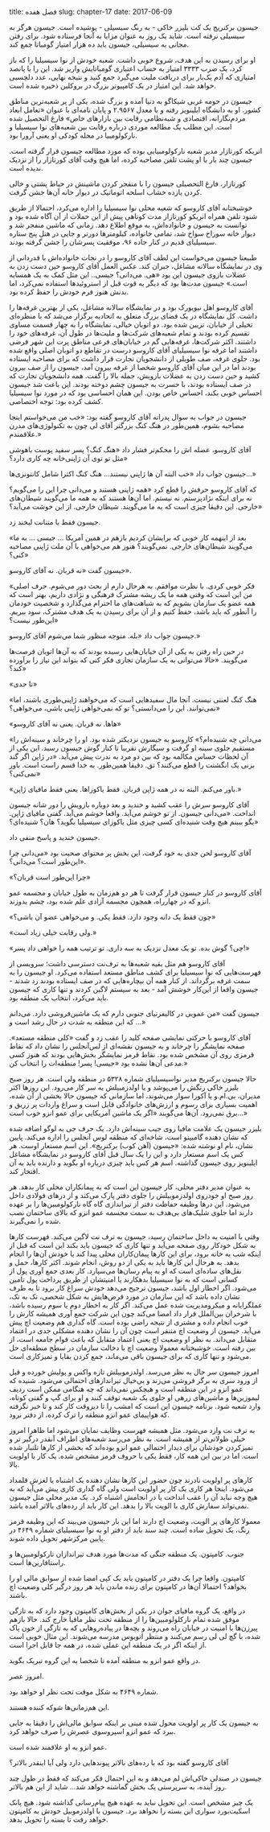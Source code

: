 title: فصل هفده
slug: chapter-17
date: 2017-06-09


جیسون برکنریج یک کت بلیزر خاکی - به رنگ سیسیلی - پوشیده است. جیسون هرگز به سیسیلی نرفته است. شاید یک روز به عنوان مزایا به آنجا فرستاده شود. برای رفتن مجانی به سیسیلی، جیسون باید ده هزار امتیاز گومباتا جمع کند.

او برای رسیدن به این هدف، شروع خوبی داشت. شعبه خودش از نوا سیسیلیا را که باز کرد، یک ضرب ۳۳۳۳ امتیاز به حساب اعتباری گومباتایش واریز شد. این را با پانصد امتیازی که آدم یک‌بار برای دریافت ملیت می‌گیرد جمع کنید و نتیجه نهایی، عدد دلچسبی خواهد شد. این امتیاز در یک کامپیوتر بزرگ در بروکلین ذخیره شده است.

جیسون در حومه غربی شیکاگو به دنیا آمده و بزرگ شده، یکی از پر شعبه‌ترین مناطق کشور. او به دانشگاه ایلینویز رفته و با معدل ۲.۹۵۶۷ و پایان نامه‌ای با عنوان «تعامل ابعاد مردم‌نگارانه، اقتصادی و  شبه‌نظامی رقابت بین بازارهای خاص» فارغ التحصیل شده است. این مطلب یک مطالعه موردی درباره رقابت بین شعبه‌های نوا سیسیلیا و نارکولومبیا در محله کودکی او یعنی آرورا بود. 

انریکه کورتازار مدیر شعبه نارکولومبیایی بوده که مورد مطالعه جیسون قرار گرفته است. جیسون چند بار با او پشت تلفن مصاحبه کرده، اما هیچ وقت آقای کورتازار را از نزدیک ندیده است. 

کورتازار، فارغ التحصیلی جیسون را با منفجر کردن ماشینش در حیاط پشتی و خالی کردن یازده خشاب اسلحه اتوماتیک در دیوار خانه آن‌ها جشن گرفت. 

خوشبختانه آقای کاروسو که شعبه محلی نوا سیسیلیا را اداره می‌کرد، احتمالا از طریق شنود تلفن همراه انریکو کورتازاز مدت کوتاهی پیش از این حملات از آن‌ آگاه شده بود و توانست به جیسون و خانواده‌اش، به موقع اطلاع دهد. زمانی که ماشین منفجر شد و دیوار خانه سوراخ سواخ شد، تمامی خانواده، کیلومترها دورتر و جایی در هتل پنج ستاره سیسیلیای قدیم در کنار جاده ۹۶، موفقیت پسرشان را جشن گرفته بودند.

طبیعتا جیسون می‌خواست این لطف آقای کاروسو را در نجات خانواده‌اش با قدردانی از وی در نمایشگاه سالانه مشاغل، جبران کند. عکس العمل آقای کاروسو حین دست زدن به عضلات بازوی جیسون این بود «هی. می‌دانی؟ جیسی.. این مثل کمک به یک همسایه است.» جیسون مدت‌ها بود که دیگر به قوت قبل از استروئیدها استفاده نمی‌کرد، اما بدنش هنوز فرم خودش را حفظ کرده بود.

آقای کاروسو اهل نیویورک بود و در نمایشگاه سالانه مشاغل، یکی از بهترین غرفه‌ها را داشت. کل نمایشگاه در یک فضای بزرگ متعلق به اتحادیه برگزار می‌شد که با منظره‌ای تخیلی از خیابان، تزیین شده بود. دو اتوبان خیالی، نمایشگاه را به چهار قسمت مساوی تقسیم کرده بودند و تمام شعبه‌های شرکت‌ها و ملیت‌ها در طول آن، غرفه‌های خود را داشتند. اکثر شرکت‌ها، غرفه‌هایی گم در خیابان‌های فرعی مناطق پرت این شهر فرضی داشتند اما غرفه نوا سیسیلیای آقای کاروسو درست در تقاطع دو اتوبان اصلی واقع شده بود. جلوی غرفه، صف طویلی از دانشجویان تجارت قرار داشت که برای مصاحبه ایستاده بودند اما در این میان آقای کاروسو شخصا از غرفه بیرون آمد، جیسون را از صف بیرون کشید و حین دست زدن به عضلات بازویش، جمله بالا را گفت. همه دانشجویان تجارت که در صف ایستاده بودند، با حسرت به جیسون چشم دوخته بودند. این باعث شد جیسون احساس خوبی بکند، احساس خاص بودن. این همان احساسی بود که در مورد نوا سیسیلیا کشف کرده بود: توجه اختصاصی. 

جیسون در جواب به سوال پدرانه آقای کاروسو گفته بود: «خب من می‌خواستم اینجا مصاحبه بشوم، همین‌طور در هنگ کنگ بزرگتر آقای لی چون به تکنولوژی‌های مدرن علاقمندم.»

آقای کاروسو، عضله اش را محکم‌تر فشار داد «هنگ کنگ؟ پسر سفید پوست باهوشی مثل تو توی آن ژاپنی‌خانه چه کاری دارد؟»

جیسون جواب داد «خب البته آن ها ژاپنی نیستند... هنگ کنگ اکثرا شامل کانتونزی‌ها...»

که آقای کاروسو حرفش را قطع کرد «همه ژاپنی هستند و می‌دانی چرا این را می‌گویم؟ نه برای اینکه نژادپرستم. نه نیستم. اما آن‌ها هستند که به همه ما می‌گویند شیطان‌های خارجی. این دقیقا چیزی است که به ما می‌گویند. شیطان خارجی. از این خوشت می‌آید؟»

جیسون فقط با متنانت لبخند زد.

«بعد از اینهمه کار خوبی که برایشان کردیم بازهم در همین آمریکا ... جیسی ... به ما می‌گویند شیطان‌های خارجی. نمی‌گویند؟ هنوز هم می‌خواهی با آن ملت ژاپنی مصاحبه کنی؟»

جیسون گفت «نه قربان. نه آقای کاروسو».

«فکر خوبی کردی. با نظرت موافقم. به هرحال دارم از بحث دور می‌شوم. حرف اصلی من این است که وقتی همه ما یک ریشه مشترک فرهنگی و نژادی داریم، بهتر است که همه عضو یک سازمان بشویم که به شباهت‌های ما احترام می‌گذارد و شخصیت خودمان را آنطور که باید باشد، حفظ کنیم و از آن برای رسیدن به یک هدف مشترک، سود ببریم. این‌طور نیست؟»

جیسون جواب داد «بله. متوجه منظور شما می‌شوم آقای کاروسو.»

در حین راه رفتن به یکی از آن خیابان‌هایی رسیده بودند که به آن‌ها اتوبان فرصت‌ها می‌گویند. «حالا می‌توانی به یک سازمان تجاری فکر کنی که بتواند این نیاز را برآورده کند؟»

«تا حدی»

«هنگ کنگ لعنتی نیست. آنجا مال سفیدهایی است که می‌خواهند ژاپنی‌طوری باشند، اما نمی‌توانند. این را می‌دانستی؟ تو که نمی‌خواهی ژاپنی باشی، می‌خواهی؟»

«هاها. نه قربان. یعنی نه آقای کاروسو»

«می‌دانی چه شنیده‌ام؟» کاروسو به جیسون نزدیکتر شده بود. او را چرخاند و سینه‌اش را مستقیم جلوی سینه او گرفت و سیگارش تقریبا تا کنار گوش جیسون رسید. این یکی از آن لحظات حساس مکالمه بود که بین دو مرد به ندرت پیش می‌آید. «در ژاپن اگر گند بزنی یک انگشتت را قطع می‌کنند؟ تق. دقیقا همین‌طور. به خدا قسم راست است. باور نمی‌کنی؟»

«باور می‌کنم. البته نه در همه ژاپن قربان. فقط یاکوزاها. یعنی فقط مافیای ژاپن.»

آقای کاروسو سرش را عقب کشید و خندید و بعد دوباره بازویش را دور شانه جیسون انداخت. «می‌دانی جیسون. از تو خوشم می‌آید. واقعا خوشم می‌آید. گفتی مافیای ژاپن. بگو ببینم هیچ وقت شنیده‌ای کسی چیزی مثل یاکوزای سیسیلیا بگوید؟ هان؟ شنیده‌ای؟»

جیسون خندید و پاسخ منفی داد. 

آقای کاروسو لحن جدی به خود گرفت، این بخش پر محتوای صحبت بود «می‌دانی چرا این‌طور است؟ می‌دانی؟».

«چرا این‌طور است قربان؟»

آقای کاروسو در کنار جیسون قرار گرفت تا هر دو هم‌زمان به طول خیابان و مجسمه عمو انزو که در چهارراه، همچون مجسمه آزادی علم شده بود، چشم بدوزند. 

«چون فقط یک دانه وجود دارد. فقط یکی. و می‌خواهی عضو آن باشی؟»

«ولی رقابت خیلی زیاد است.»

«چی؟ گوش بده. تو یک معدل نزدیک به سه داری. تو ترتیب همه را خواهی داد پسر!»

آقای کاروسو هم مثل بقیه شعبه‌ها به ترف‌نت دسترسی داشت؛ سرویسی از فهرست‌هایی که نوا سیسیلیا برای کشف مناطق مستعد استفاده می‌کرد. او جیسون را به سمت غرفه برگرداند. از کنار همه آن بیچاره‌هایی که در صف ایستاده بودند رد شدند - جیسون واقعا از این‌کار خوشش آمد - بعد به سیستم لاگین کردند و تنها کاری که جیسون باید می‌کرد، انتخاب یک منطقه بود. 

جیسون گفت «من عمویی در کالیفرنیای جنوبی دارم که یک ماشین‌فروشی دارد. می‌دانم که این منطقه به شدت در حال رشد است و ...»

آقای کاروسو با حرکتی نمایشی صفحه کلید را عقب زد و گفت «کلی منطقه مستعد». صفحه نمایشگر را چرخاند و به جیسون نقشه‌ای از لس‌آنجلس را نشان داد که نقاط قرمزی روی آن مشخص شده بود. نقاط قرمز نمایشگر بخش‌هایی بودند که هنوز کسی مدعی آن‌ها نشده بود «جیسی! پسر! منطقه‌ات را انتخاب کن.»

حالا جیسون برکنریج مدیر نواسیسیلیای شماره ۵۳۲۸ در منطقه ولی است. هر روز صبح بلیزر خاکی رنگش را می‌پوشد و با اولدزمبیلش به سر کار می‌رود. این روزها اکثر مدیران، بی.ام.و یا آکورا سوار می‌شوند، اما سازمانی که جیسون حالا بخشی از آن شده، اهمیت بسیاری برای رسوم و ارزش‌های خانوادگی قایل است و سراغ واردات پر زریق و برق نمی‌رود. آن‌ها می‌گویند «اگر یک ماشین آمریکایی برای عمو انزو خوب است...»

بلیزر جیسون یک علامت مافیا روی جیب سینه‌اش دارد. یک حرف جی به لوگو اضافه شده که نشان دهنده گامبینو است، شاخه‌ای که منطقه لوس آنجلس را اداره می‌کند. پایین نشان، نام او نوشته شده: «جیسون (آهن کوب) برکنریج». این اسم مستعار اوست. هر کس یک اسم مستعار دارد و این را یک سال قبل آقای کاروسو در نمایشگاه مشاغل ایلینویز روی جیسون گذاشته. اسم هر کس باید چیزی درباره او بگوید و دارنده باید به آن افتخار کند. 

به عنوان مدیر دفتر محلی، کار جیسون این است که به پیمانکاران محلی کار بدهد. هر روز صبح او خودروی اولدزموبیلش را جلوی دفتر پارک می‌کند و از درهای فولادی داخل می‌شود. این درها وظیفه حفاظت دفتر از تیراندازی گاه گاه نارکولومبین‌ها را بر عهده دارند اما جلوی شلیک‌های بی‌هدف به سمت مجسمه عمو انزو که بالای ساختمان نصب شده را نمی‌گیرند. 

وقتی با امنیت به داخل ساختمان رسید، جیسون به ترف نت لاگین می‌کند. فهرست کارها به شکل خودکار روی صفحه می‌آید و تنها کاری که جیسون باید بکند این است که قبل از اینکه شب به خانه برود، برای این کارها پیمان‌کاران محلی پیدا کند یا خودش آن‌ها را انجام بدهد. به هرحال این کارها باید به یکی از دو روش، انجام شوند. اکثر کارها، حمل و نقل‌های ساده‌ای است که او به پیام رسان‌ها می‌سپارد. کار بعدی جمع آوری پول از کسانی است که به نوا سیسیلیا بدهکارند یا امنیتشان از طریق پرداخت پول تامین می‌شود. اگر اخطار اول باشد، جیسون ترجیح می‌دهد خودش سراغ کار برود تا به طرف نشان داده باشد که این سازمان در مورد قرض‌هایش به شکل شخصی، تک به تک، عملگرایانه و میکرومدیریت شده عمل می‌کند. اگر کار به اخطار دوم یا سوم رسیده باشد، با شرخران بین‌الملل قرار داد امضا می‌کند چون این شرکت جمع آوری همیشه کارش را خوب انجام داده و مشتری از نتیجه راضی بوده است. گاه گداری هم وضعیت اچ پیش می‌آید. جیسون از وضعیت اچ متنفر است چون آن را نشان دهنده مشکلی جدی در اعتماد متقابل می‌داند. به نظر او وضعیت اچ یعنی اعتماد متقابل که باعث قوام جامعه است، از بین رفته است. خوشبختانه معمولا وضعیت اچ با دخالت سازمان در سطح منطقه‌‌ای حل می‌شود و تنها کاری که برای جیسون باقی می‌ماند، جمع کردن بقایا و تمیزکاری است.

امروز جیسون سر حال به نظر می‌رسد. اولدزموبیلش تازه واکس و پولیش خورده و قبل از ورود سری به برگر فروشی می‌زند و بی‌خیال تیراندازهای احتمالی می‌شود. شنیده که عمو انزو در این منطقه است و هیچکس نمی‌داند که چه هنگامی ممکن است ردیف لیموزین‌ها و ماشین‌های زرهی او جلوی یک شعبه توقف کنند و او برای گپ و گفتی کوتاه، وارد شعبه شود. برنامه جیسون این است که امشب را تا دیروقت کار کند و تا خبر نگرفته که هواپیمای عمو انزو منطقه را ترک کرده، از دفتر نرود. 

به ترف نت وارد می‌شود. مثل همیشه فهرست وظایف نمایان می‌شود اما ظاهرا امروز خیلی طولانی‌تر از همیشه است. به نظر می‌رسد شعبه‌های اطراف آنقدر درگیر تر و تمیزکردن خودشان برای دیدار احتمالی عمو انزو بوده‌اند که بخشی از کارها تلنبار شده است. اما در بین این همه کار، فقط یکی با حروف قرمز مشخص شده. یک کار با اولویت بالا.

کارهای پر اولویت نادرند چون حضور این کارها نشان دهنده یک اشتباه یا لغزش قلمداد می‌شود. اینجا هر کاری یک کار پر اولویت است ولی گاه گداری کاری پیش می‌آید که به هیچ وجه نباید آن را عقب انداخت یا در انجامش اشتباه کرد. یک مدیر محلی مثل جیسون نمی‌تواند سفارش کاری با الویت بالا را بدهد. این کار باید از رده‌های بالاتر آمده باشد.

معمولا کارهای پر الویت، وضعیت اچ دارند اما این بار جیسون می‌بیند که این وظیفه قرمز رنگ، یک تحویل ساده است. چند سند باید از دفتر او به نوا سیسیلیای شماره ۴۶۴۹ در پایین مرکزشهر تحویل داده شوند. 


جنوب. کامپتون. یک منطقه جنگی که مدت‌ها مورد هدف تیراندازان نارکولومبین‌ها و راستافارین‌ها است. 

کامپتون. واقعا چرا یک دفتر در کامپتون باید یک کپی امضا شده از سوابق مالی او را بخواهد؟ احتمالا آن‌ها در کامپتون برای زنده ماندن باید هر روز درگیر کلی وضعیت اچ باشند. 

در واقع، یک گروه مافیای جوان در یکی از بخش‌های کامپتون وجود دارد که به تازگی موفق شده تمام نارکلولومبین‌ها را از منطقه تحت نظر مافیا خارج کند. حالا بازهم پیرزن‌ها با امنیت در خیابان راه می‌روند و بچه‌ها در پیاده‌‌روهایی که به تازگی از خون پاک شده، با گچ لی لی رسم می‌کنند و منتظر اتوبوس مدرسه می‌شوند. این مثال خوبی است از اینکه اگر در یک منطقه این عملی شده، در همه جا قابل اجرا است.

در واقع عمو انزو به منطقه آمده تا شخصا به این گروه تبریک بگوید. 

امروز عصر.

شماره ۴۶۴۹ به شکل موقت تحت نظر او خواهد بود. 

این هم‌زمانی‌ها شوکه کننده هستند. 

به جیسون یک کار پر اولویت محول شده مبنی بر اینکه سوابق مالی‌اش را دقیقا به جایی ببرد که عمو انزو اسپروسوی عصرش را صرف خواهد کرد. 

عمو انزو به او علاقمند شده است.

آقای کاروسو گفته بود که با رده‌های بالاتر پیوندهایی دارد ولی آیا اینقدر بالاتر؟

جیسون در صندلی خاکی‌اش لم می‌دهد و به این احتمال فکر می‌کند که فقط در طول چند روز آینده، به سرپرستی یک بخش گماشته خواهد شد... شاید از این هم بالاتر.

یک چیز مشخص است. این تحویل نباید به عهده هیچ پیام‌رسانی گذاشته شود. هیچ پانک اسکیت‌بورد سواری این بسته را نخواهد برد. جیسون با اولدزموبیل خودش به کامپتون خواهد رفت تا بسته را تحویل بدهد. 
